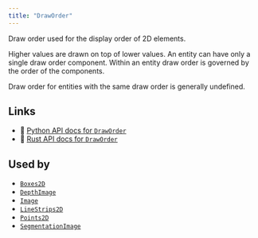```yaml
---
title: "DrawOrder"
---
```


Draw order used for the display order of 2D elements.

Higher values are drawn on top of lower values.
An entity can have only a single draw order component.
Within an entity draw order is governed by the order of the components.

Draw order for entities with the same draw order is generally undefined.


## Links
 * 🐍 [Python API docs for `DrawOrder`](https://ref.rerun.io/docs/python/nightly/package/rerun/components/draw_order/)
 * 🦀 [Rust API docs for `DrawOrder`](https://docs.rs/rerun/0.9.0-alpha.6/rerun/components/struct.DrawOrder.html)


## Used by

* [`Boxes2D`](../archetypes/boxes2d.md)
* [`DepthImage`](../archetypes/depth_image.md)
* [`Image`](../archetypes/image.md)
* [`LineStrips2D`](../archetypes/line_strips2d.md)
* [`Points2D`](../archetypes/points2d.md)
* [`SegmentationImage`](../archetypes/segmentation_image.md)
